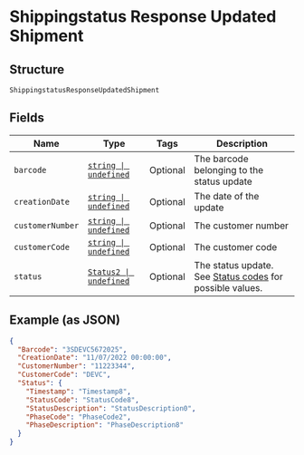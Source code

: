 
# Shippingstatus Response Updated Shipment

## Structure

`ShippingstatusResponseUpdatedShipment`

## Fields

| Name | Type | Tags | Description |
|  --- | --- | --- | --- |
| `barcode` | [`string \| undefined`](../../doc/models/string-enum.md) | Optional | The barcode belonging to the status update |
| `creationDate` | [`string \| undefined`](../../doc/models/string-enum.md) | Optional | The date of the update |
| `customerNumber` | [`string \| undefined`](../../doc/models/string-enum.md) | Optional | The customer number |
| `customerCode` | [`string \| undefined`](../../doc/models/string-enum.md) | Optional | The customer code |
| `status` | [`Status2 \| undefined`](../../doc/models/status-2.md) | Optional | The status update. See [Status codes](#tag/TandT-status-codes/Status-codes) for possible values. |

## Example (as JSON)

```json
{
  "Barcode": "3SDEVC5672025",
  "CreationDate": "11/07/2022 00:00:00",
  "CustomerNumber": "11223344",
  "CustomerCode": "DEVC",
  "Status": {
    "Timestamp": "Timestamp8",
    "StatusCode": "StatusCode8",
    "StatusDescription": "StatusDescription0",
    "PhaseCode": "PhaseCode2",
    "PhaseDescription": "PhaseDescription8"
  }
}
```

